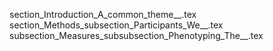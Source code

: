 section_Introduction_A_common_theme__.tex
section_Methods_subsection_Participants_We__.tex
subsection_Measures_subsubsection_Phenotyping_The__.tex